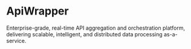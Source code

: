 # ApiWrapper
Enterprise-grade, real-time API aggregation and orchestration platform, delivering scalable, intelligent, and distributed data processing as-a-service.
